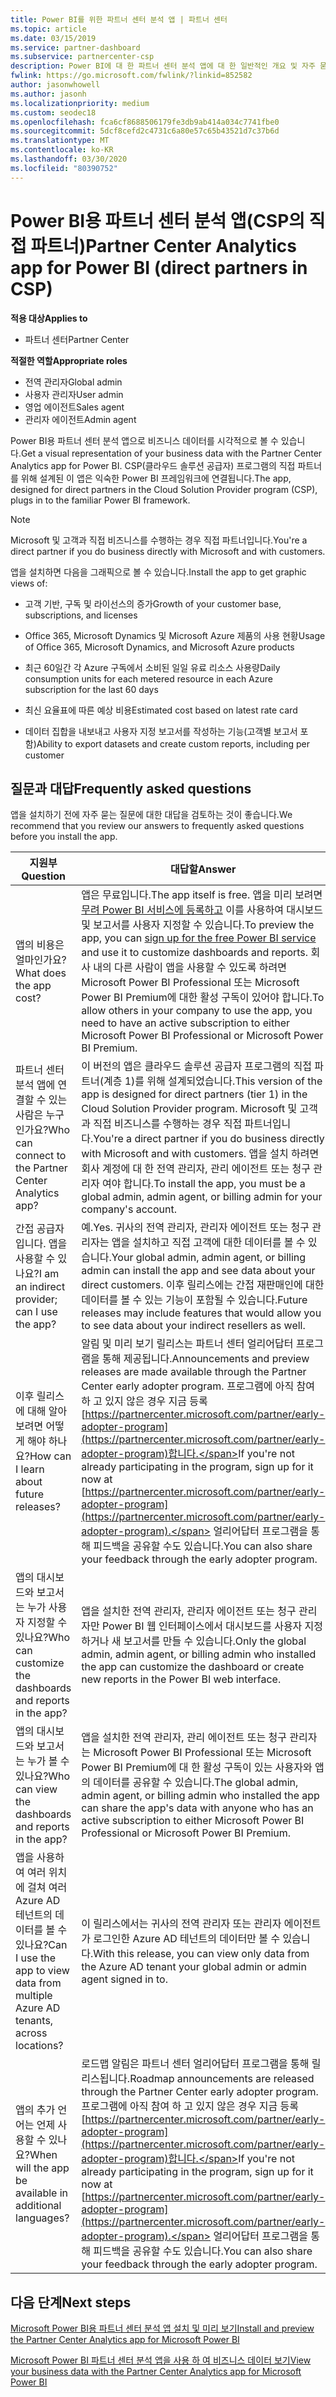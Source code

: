 ```yaml
---
title: Power BI를 위한 파트너 센터 분석 앱 | 파트너 센터
ms.topic: article
ms.date: 03/15/2019
ms.service: partner-dashboard
ms.subservice: partnercenter-csp
description: Power BI에 대 한 파트너 센터 분석 앱에 대 한 일반적인 개요 및 자주 묻는 질문입니다.
fwlink: https://go.microsoft.com/fwlink/?linkid=852582
author: jasonwhowell
ms.author: jasonh
ms.localizationpriority: medium
ms.custom: seodec18
ms.openlocfilehash: fca6cf8688506179fe3db9ab414a034c7741fbe0
ms.sourcegitcommit: 5dcf8cefd2c4731c6a80e57c65b43521d7c37b6d
ms.translationtype: MT
ms.contentlocale: ko-KR
ms.lasthandoff: 03/30/2020
ms.locfileid: "80390752"
---
```

# <a name="partner-center-analytics-app-for-power-bi-direct-partners-in-csp"></a><span data-ttu-id="c8624-103">Power BI용 파트너 센터 분석 앱(CSP의 직접 파트너)</span><span class="sxs-lookup"><span data-stu-id="c8624-103">Partner Center Analytics app for Power BI (direct partners in CSP)</span></span>

<span data-ttu-id="c8624-104">**적용 대상**</span><span class="sxs-lookup"><span data-stu-id="c8624-104">**Applies to**</span></span>

- <span data-ttu-id="c8624-105">파트너 센터</span><span class="sxs-lookup"><span data-stu-id="c8624-105">Partner Center</span></span>

<span data-ttu-id="c8624-106">**적절한 역할**</span><span class="sxs-lookup"><span data-stu-id="c8624-106">**Appropriate roles**</span></span>
-   <span data-ttu-id="c8624-107">전역 관리자</span><span class="sxs-lookup"><span data-stu-id="c8624-107">Global admin</span></span>
-   <span data-ttu-id="c8624-108">사용자 관리자</span><span class="sxs-lookup"><span data-stu-id="c8624-108">User admin</span></span>
-   <span data-ttu-id="c8624-109">영업 에이전트</span><span class="sxs-lookup"><span data-stu-id="c8624-109">Sales agent</span></span>
-   <span data-ttu-id="c8624-110">관리자 에이전트</span><span class="sxs-lookup"><span data-stu-id="c8624-110">Admin agent</span></span>

<span data-ttu-id="c8624-111">Power BI용 파트너 센터 분석 앱으로 비즈니스 데이터를 시각적으로 볼 수 있습니다.</span><span class="sxs-lookup"><span data-stu-id="c8624-111">Get a visual representation of your business data with the Partner Center Analytics app for Power BI.</span></span> <span data-ttu-id="c8624-112">CSP(클라우드 솔루션 공급자) 프로그램의 직접 파트너를 위해 설계된 이 앱은 익숙한 Power BI 프레임워크에 연결됩니다.</span><span class="sxs-lookup"><span data-stu-id="c8624-112">The app, designed for direct partners in the Cloud Solution Provider program (CSP), plugs in to the familiar Power BI framework.</span></span> 

> [!NOTE]  
> <span data-ttu-id="c8624-113">Microsoft 및 고객과 직접 비즈니스를 수행하는 경우 직접 파트너입니다.</span><span class="sxs-lookup"><span data-stu-id="c8624-113">You're a direct partner if you do business directly with Microsoft and with customers.</span></span> 

<span data-ttu-id="c8624-114">앱을 설치하면 다음을 그래픽으로 볼 수 있습니다.</span><span class="sxs-lookup"><span data-stu-id="c8624-114">Install the app to get graphic views of:</span></span> 

-   <span data-ttu-id="c8624-115">고객 기반, 구독 및 라이선스의 증가</span><span class="sxs-lookup"><span data-stu-id="c8624-115">Growth of your customer base, subscriptions, and licenses</span></span>

-   <span data-ttu-id="c8624-116">Office 365, Microsoft Dynamics 및 Microsoft Azure 제품의 사용 현황</span><span class="sxs-lookup"><span data-stu-id="c8624-116">Usage of Office 365, Microsoft Dynamics, and Microsoft Azure products</span></span>

-   <span data-ttu-id="c8624-117">최근 60일간 각 Azure 구독에서 소비된 일일 유료 리소스 사용량</span><span class="sxs-lookup"><span data-stu-id="c8624-117">Daily consumption units for each metered resource in each Azure subscription for the last 60 days</span></span>

-   <span data-ttu-id="c8624-118">최신 요율표에 따른 예상 비용</span><span class="sxs-lookup"><span data-stu-id="c8624-118">Estimated cost based on latest rate card</span></span>

-   <span data-ttu-id="c8624-119">데이터 집합을 내보내고 사용자 지정 보고서를 작성하는 기능(고객별 보고서 포함)</span><span class="sxs-lookup"><span data-stu-id="c8624-119">Ability to export datasets and create custom reports, including per customer</span></span>

## <a name="frequently-asked-questions"></a><span data-ttu-id="c8624-120">질문과 대답</span><span class="sxs-lookup"><span data-stu-id="c8624-120">Frequently asked questions</span></span>

<span data-ttu-id="c8624-121">앱을 설치하기 전에 자주 묻는 질문에 대한 대답을 검토하는 것이 좋습니다.</span><span class="sxs-lookup"><span data-stu-id="c8624-121">We recommend that you review our answers to frequently asked questions before you install the app.</span></span> 

| <span data-ttu-id="c8624-122">**지원부**</span><span class="sxs-lookup"><span data-stu-id="c8624-122">**Question**</span></span> | <span data-ttu-id="c8624-123">**대답할**</span><span class="sxs-lookup"><span data-stu-id="c8624-123">**Answer**</span></span> |
| --- | ---------- |
| <span data-ttu-id="c8624-124">앱의 비용은 얼마인가요?</span><span class="sxs-lookup"><span data-stu-id="c8624-124">What does the app cost?</span></span> | <span data-ttu-id="c8624-125">앱은 무료입니다.</span><span class="sxs-lookup"><span data-stu-id="c8624-125">The app itself is free.</span></span> <span data-ttu-id="c8624-126">앱을 미리 보려면 [무려 Power BI 서비스에 등록하고](https://go.microsoft.com/fwlink/p/?linkid=845347) 이를 사용하여 대시보드 및 보고서를 사용자 지정할 수 있습니다.</span><span class="sxs-lookup"><span data-stu-id="c8624-126">To preview the app, you can [sign up for the free Power BI service](https://go.microsoft.com/fwlink/p/?linkid=845347) and use it to customize dashboards and reports.</span></span> <span data-ttu-id="c8624-127">회사 내의 다른 사람이 앱을 사용할 수 있도록 하려면 Microsoft Power BI Professional 또는 Microsoft Power BI Premium에 대한 활성 구독이 있어야 합니다.</span><span class="sxs-lookup"><span data-stu-id="c8624-127">To allow others in your company to use the app, you need to have an active subscription to either Microsoft Power BI Professional or Microsoft Power BI Premium.</span></span> |
| <span data-ttu-id="c8624-128">파트너 센터 분석 앱에 연결할 수 있는 사람은 누구인가요?</span><span class="sxs-lookup"><span data-stu-id="c8624-128">Who can connect to the Partner Center Analytics app?</span></span> | <span data-ttu-id="c8624-129">이 버전의 앱은 클라우드 솔루션 공급자 프로그램의 직접 파트너(계층 1)를 위해 설계되었습니다.</span><span class="sxs-lookup"><span data-stu-id="c8624-129">This version of the app is designed for direct partners (tier 1) in the Cloud Solution Provider program.</span></span> <span data-ttu-id="c8624-130">Microsoft 및 고객과 직접 비즈니스를 수행하는 경우 직접 파트너입니다.</span><span class="sxs-lookup"><span data-stu-id="c8624-130">You're a direct partner if you do business directly with Microsoft and with customers.</span></span> <span data-ttu-id="c8624-131">앱을 설치 하려면 회사 계정에 대 한 전역 관리자, 관리 에이전트 또는 청구 관리자 여야 합니다.</span><span class="sxs-lookup"><span data-stu-id="c8624-131">To install the app, you must be a global admin, admin agent, or billing admin for your company's account.</span></span> |
| <span data-ttu-id="c8624-132">간접 공급자입니다. 앱을 사용할 수 있나요?</span><span class="sxs-lookup"><span data-stu-id="c8624-132">I am an indirect provider; can I use the app?</span></span> | <span data-ttu-id="c8624-133">예.</span><span class="sxs-lookup"><span data-stu-id="c8624-133">Yes.</span></span> <span data-ttu-id="c8624-134">귀사의 전역 관리자, 관리자 에이전트 또는 청구 관리자는 앱을 설치하고 직접 고객에 대한 데이터를 볼 수 있습니다.</span><span class="sxs-lookup"><span data-stu-id="c8624-134">Your global admin, admin agent, or billing admin can install the app and see data about your direct customers.</span></span> <span data-ttu-id="c8624-135">이후 릴리스에는 간접 재판매인에 대한 데이터를 볼 수 있는 기능이 포함될 수 있습니다.</span><span class="sxs-lookup"><span data-stu-id="c8624-135">Future releases may include features that would allow you to see data about your indirect resellers as well.</span></span> |
| <span data-ttu-id="c8624-136">이후 릴리스에 대해 알아보려면 어떻게 해야 하나요?</span><span class="sxs-lookup"><span data-stu-id="c8624-136">How can I learn about future releases?</span></span> | <span data-ttu-id="c8624-137">알림 및 미리 보기 릴리스는 파트너 센터 얼리어답터 프로그램을 통해 제공됩니다.</span><span class="sxs-lookup"><span data-stu-id="c8624-137">Announcements and preview releases are made available through the Partner Center early adopter program.</span></span> <span data-ttu-id="c8624-138">프로그램에 아직 참여 하 고 있지 않은 경우 지금 등록 [https://partnercenter.microsoft.com/partner/early-adopter-program](https://partnercenter.microsoft.com/partner/early-adopter-program)합니다.</span><span class="sxs-lookup"><span data-stu-id="c8624-138">If you're not already participating in the program, sign up for it now at [https://partnercenter.microsoft.com/partner/early-adopter-program](https://partnercenter.microsoft.com/partner/early-adopter-program).</span></span> <span data-ttu-id="c8624-139">얼리어답터 프로그램을 통해 피드백을 공유할 수도 있습니다.</span><span class="sxs-lookup"><span data-stu-id="c8624-139">You can also share your feedback through the early adopter program.</span></span> |
| <span data-ttu-id="c8624-140">앱의 대시보드와 보고서는 누가 사용자 지정할 수 있나요?</span><span class="sxs-lookup"><span data-stu-id="c8624-140">Who can customize the dashboards and reports in the app?</span></span> | <span data-ttu-id="c8624-141">앱을 설치한 전역 관리자, 관리자 에이전트 또는 청구 관리자만 Power BI 웹 인터페이스에서 대시보드를 사용자 지정하거나 새 보고서를 만들 수 있습니다.</span><span class="sxs-lookup"><span data-stu-id="c8624-141">Only the global admin, admin agent, or billing admin who installed the app can customize the dashboard or create new reports in the Power BI web interface.</span></span> |
| <span data-ttu-id="c8624-142">앱의 대시보드와 보고서는 누가 볼 수 있나요?</span><span class="sxs-lookup"><span data-stu-id="c8624-142">Who can view the dashboards and reports in the app?</span></span> | <span data-ttu-id="c8624-143">앱을 설치한 전역 관리자, 관리 에이전트 또는 청구 관리자는 Microsoft Power BI Professional 또는 Microsoft Power BI Premium에 대 한 활성 구독이 있는 사용자와 앱의 데이터를 공유할 수 있습니다.</span><span class="sxs-lookup"><span data-stu-id="c8624-143">The global admin, admin agent, or billing admin who installed the app can share the app's data with anyone who has an active subscription to either Microsoft Power BI Professional or Microsoft Power BI Premium.</span></span> |
| <span data-ttu-id="c8624-144">앱을 사용하여 여러 위치에 걸쳐 여러 Azure AD 테넌트의 데이터를 볼 수 있나요?</span><span class="sxs-lookup"><span data-stu-id="c8624-144">Can I use the app to view data from multiple Azure AD tenants, across locations?</span></span> | <span data-ttu-id="c8624-145">이 릴리스에서는 귀사의 전역 관리자 또는 관리자 에이전트가 로그인한 Azure AD 테넌트의 데이터만 볼 수 있습니다.</span><span class="sxs-lookup"><span data-stu-id="c8624-145">With this release, you can view only data from the Azure AD tenant your global admin or admin agent signed in to.</span></span> | 
| <span data-ttu-id="c8624-146">앱의 추가 언어는 언제 사용할 수 있나요?</span><span class="sxs-lookup"><span data-stu-id="c8624-146">When will the app be available in additional languages?</span></span> | <span data-ttu-id="c8624-147">로드맵 알림은 파트너 센터 얼리어답터 프로그램을 통해 릴리스됩니다.</span><span class="sxs-lookup"><span data-stu-id="c8624-147">Roadmap announcements are released through the Partner Center early adopter program.</span></span> <span data-ttu-id="c8624-148">프로그램에 아직 참여 하 고 있지 않은 경우 지금 등록 [https://partnercenter.microsoft.com/partner/early-adopter-program](https://partnercenter.microsoft.com/partner/early-adopter-program)합니다.</span><span class="sxs-lookup"><span data-stu-id="c8624-148">If you're not already participating in the program, sign up for it now at [https://partnercenter.microsoft.com/partner/early-adopter-program](https://partnercenter.microsoft.com/partner/early-adopter-program).</span></span> <span data-ttu-id="c8624-149">얼리어답터 프로그램을 통해 피드백을 공유할 수도 있습니다.</span><span class="sxs-lookup"><span data-stu-id="c8624-149">You can also share your feedback through the early adopter program.</span></span> | 



## <a name="next-steps"></a><span data-ttu-id="c8624-150">다음 단계</span><span class="sxs-lookup"><span data-stu-id="c8624-150">Next steps</span></span>

[<span data-ttu-id="c8624-151">Microsoft Power BI용 파트너 센터 분석 앱 설치 및 미리 보기</span><span class="sxs-lookup"><span data-stu-id="c8624-151">Install and preview the Partner Center Analytics app for Microsoft Power BI</span></span>](power-bi-app-for-direct-partners-install.md)

[<span data-ttu-id="c8624-152">Microsoft Power BI 파트너 센터 분석 앱을 사용 하 여 비즈니스 데이터 보기</span><span class="sxs-lookup"><span data-stu-id="c8624-152">View your business data with the Partner Center Analytics app for Microsoft Power BI</span></span>](power-bi-app-for-direct-partners-use.md)
